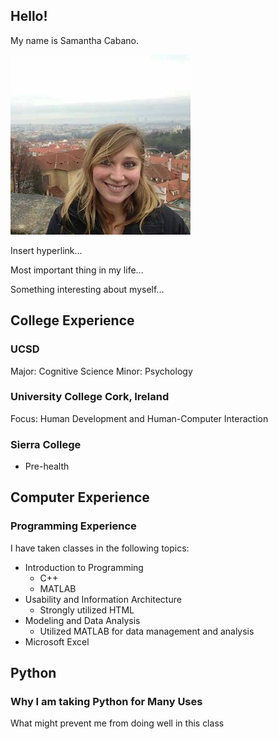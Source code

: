 ## Hello!

My name is Samantha Cabano. 

![](portfolio.jpg)

Insert hyperlink...

Most important thing in my life...

Something interesting about myself...

## College Experience

### UCSD
Major: Cognitive Science
Minor: Psychology

### University College Cork, Ireland
Focus: Human Development and Human-Computer Interaction

### Sierra College
- Pre-health


## Computer Experience

### Programming Experience
I have taken classes in the following topics:
- Introduction to Programming
  - C++
  - MATLAB
- Usability and Information Architecture
  - Strongly utilized HTML
- Modeling and Data Analysis
  - Utilized MATLAB for data management and analysis
- Microsoft Excel


## Python

### Why I am taking Python for Many Uses

What might prevent me from doing well in this class
